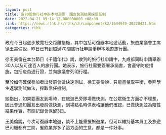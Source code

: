 ```yaml
---
layout: post
title: 逾70間旅行社申辦本地遊團　團友快測結果採信任制
date: 2022-04-21 09:14:12.000000000 +08:00
link: https://news.rthk.hk/rthk/ch/component/k2/1644949-20220421.htm
categories: rthk
---
```


政府今日起逐步放寬社交距離措施，其中包括可復辦本地遊活動，旅遊業議會主席徐王美倫說，昨日已有到超過70間旅行社申請舉辦本地遊旅行團。

徐王美倫在本台節目《千禧年代》說，收到的旅行社申請中，九成都同時申請舉辦30人以及可達百人的旅行團。她表示，旅行社需要簽署承諾書，會遵守防疫措施，包括疫苗通行證，並向旅議會列明行程。

至於如何確保參加者出發前會做快速測試，徐王美倫說，只能盡量取平衡，參照學生返學測試做法，採取信任機制。

她指出，如果要團友到場時，在旅遊巴旁即場做快測，在公眾衞生方面亦不理想，因此會通知團友出發前做快測，到場點名時供表格讓他們確認，已做快測並為陰性結果作實，有關記錄會保留3日。

王美倫說，今次可復辦本地遊，談不上能重振旅遊業，但可以維持基本員工及旅遊巴司機都有工開，餐飲業亦多了這方面的生意，都是一件好事。
